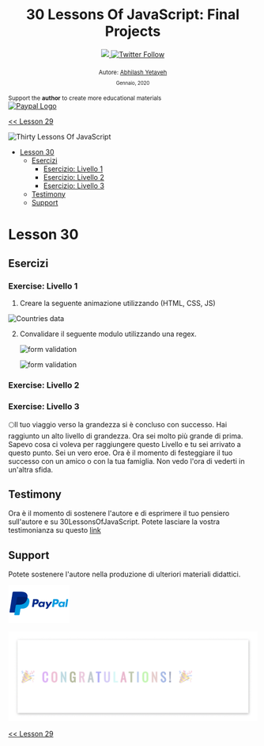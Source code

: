 <div align="center">
  <h1> 30 Lessons Of JavaScript: Final Projects</h1>
  <a class="header-badge" target="_blank" href="https://www.linkedin.com/in/Abhilash/">
  <img src="https://img.shields.io/badge/style--5eba00.svg?label=LinkedIn&logo=linkedin&style=social">
  </a>
  <a class="header-badge" target="_blank" href="https://twitter.com/Abhilash">
  <img alt="Twitter Follow" src="https://img.shields.io/twitter/follow/Abhilash?style=social">
  </a>

<sub>Autore:
<a href="https://www.linkedin.com/in/Abhilash/" target="_blank">Abhilash Yetayeh</a><br>
<small> Gennaio, 2020</small>
</sub>
</div>
</div>

<div>

</div>

<div>
<small>Support the <strong>author</strong> to create more educational materials</small> <br />  
<a href = "https://www.paypal.me/Abhilash"><img src='./../images/paypal_lg.png' alt='Paypal Logo' style="width:10%"/></a>
</div>

[<< Lesson 29](../29_Lesson_Mini_project_animating_characters/29_Lesson_mini_project_animating_characters.md)

![Thirty Lessons Of JavaScript](../../images/banners/Lesson_1_30.png)

- [Lesson 30](#Lesson-30)
	- [Esercizi](#exercises)
		- [Esercizio: Livello 1](#exercise-level-1)
		- [Esercizio: Livello 2](#exercise-level-2)
		- [Esercizio: Livello 3](#exercise-level-3)
	- [Testimony](#testimony)
	- [Support](#support)

# Lesson 30

## Esercizi

### Exercise: Livello 1

1. Creare la seguente animazione utilizzando (HTML, CSS, JS)

![Countries data](../../images/projects/dom_mini_project_countries_object_Lesson_10.1.gif)

2. Convalidare il seguente modulo utilizzando una regex.

   ![form validation](../../images/projects/dom_mini_project_form_validation_Lesson_10.2.1.png)

   ![form validation](../../images/projects/dom_mini_project_form_validation_Lesson_10.2.png)

### Exercise: Livello 2

### Exercise: Livello 3

🌕Il tuo viaggio verso la grandezza si è concluso con successo. Hai raggiunto un alto livello di grandezza. Ora sei molto più grande di prima. Sapevo cosa ci voleva per raggiungere questo Livello e tu sei arrivato a questo punto. Sei un vero eroe. Ora è il momento di festeggiare il tuo successo con un amico o con la tua famiglia. Non vedo l'ora di vederti in un'altra sfida.

## Testimony

Ora è il momento di sostenere l'autore e di esprimere il tuo pensiero sull'autore e su 30LessonsOfJavaScript. Potete lasciare la vostra testimonianza su questo [link](https://testimonify.herokuapp.com/)

## Support

Potete sostenere l'autore nella produzione di ulteriori materiali didattici.

[![paypal](../../images/paypal_lg.png)](https://www.paypal.me/Abhilash)

![Congratulations](../../images/projects/congratulations.gif)

[<< Lesson 29](../29_Lesson_Mini_project_animating_characters/29_Lesson_mini_project_animating_characters.md)  
